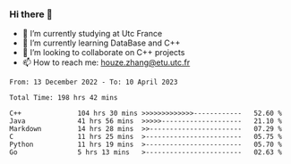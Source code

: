 ### Hi there 👋
- 🔭 I’m currently studying at Utc France
- 🌱 I’m currently learning DataBase and C++
- 👯 I’m looking to collaborate on C++ projects
- 📫 How to reach me: houze.zhang@etu.utc.fr

<!--START_SECTION:waka-->

```text
From: 13 December 2022 - To: 10 April 2023

Total Time: 198 hrs 42 mins

C++              104 hrs 30 mins >>>>>>>>>>>>>------------   52.60 %
Java             41 hrs 56 mins  >>>>>--------------------   21.10 %
Markdown         14 hrs 28 mins  >>-----------------------   07.29 %
C                11 hrs 25 mins  >------------------------   05.75 %
Python           11 hrs 19 mins  >------------------------   05.70 %
Go               5 hrs 13 mins   >------------------------   02.63 %
```

<!--END_SECTION:waka-->

